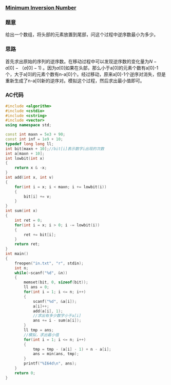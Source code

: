### [Minimum Inversion Number](https://vjudge.net/problem/HDU-1394)

### 题意

给出一个数组，将头部的元素放置到尾部，问这个过程中逆序数最小为多少。

### 思路

首先求出原始的序列的逆序数。在移动过程中可以发现逆序数的变化量为$N-a[0]-（a[0]-1)$ 。因为$a[0]$如果在头部，那么小于a[0]的元素个数有a[0]-1个，大于a[0]的元素个数有n-a[0]个。经过移动，原来a[0]-1个逆序对消失，但是重新生成了n-a[0]新的逆序对。模拟这个过程，然后求出最小值即可。

### AC代码

```cpp
#include <algorithm>
#include <cstdio>
#include <cstring>
#include <vector>
using namespace std;

const int maxn = 5e3 + 90;
const int inf = 1e9 + 10;
typedef long long ll;
int bit[maxn + 10];//bit[i]表示数字i出现的次数
int a[maxn + 10];
int lowbit(int x)
{
    return x & -x;
}
int add(int x, int v)
{
    for(int i = x; i < maxn; i += lowbit(i))
    {
        bit[i] += v;
    }
}
int sum(int x)
{
    int ret = 0;
    for(int i = x; i > 0; i -= lowbit(i))
    {
        ret += bit[i];
    }
    return ret;
}
int main()
{
    freopen("in.txt", "r", stdin);
    int n;
    while(~scanf("%d", &n))
    {
        memset(bit, 0, sizeof(bit));
        ll ans = 0;
        for(int i = 1; i <= n; i++)
        {
            scanf("%d", &a[i]);
            a[i]++;
            add(a[i], 1);
            //求出有多少数字小于a[i]
            ans += i - sum(a[i]);
        }
        ll tmp = ans;
        //模拟，求出最小值
        for(int i = 1; i <= n; i++)
        {
            tmp = tmp - (a[i] - 1) + n - a[i];
            ans = min(ans, tmp);
        }
        printf("%I64d\n", ans);
    }
    return 0;
}
```


